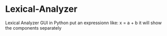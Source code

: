 # Lexical-Analyzer
Lexical Analyzer GUI in Python
put an expressionn like:
x = a + b
it will show the components separately
